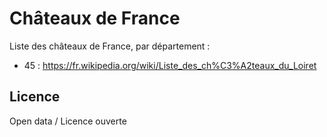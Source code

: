 Châteaux de France
==================

Liste des châteaux de France, par département :

* 45 : https://fr.wikipedia.org/wiki/Liste_des_ch%C3%A2teaux_du_Loiret

Licence
-------

Open data / Licence ouverte

